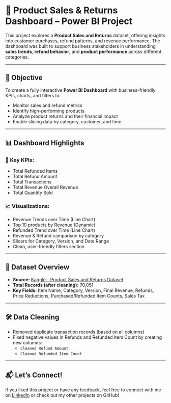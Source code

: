 # 🛒 Product Sales & Returns Dashboard – Power BI Project

This project explores a **Product Sales and Returns** dataset, offering insights into customer purchases, refund patterns, and revenue performance. The dashboard was built to support business stakeholders in understanding **sales trends**, **refund behavior**, and **product performance** across different categories.

---

## 📌 Objective

To create a fully interactive **Power BI Dashboard** with business-friendly KPIs, charts, and filters to:
- Monitor sales and refund metrics
- Identify high-performing products
- Analyze product returns and their financial impact
- Enable slicing data by category, customer, and time

---

## 📊 Dashboard Highlights

### 🔑 Key KPIs:
- Total Refunded Items
- Total Refund Amount
- Total Transactions
- Total Revenue
  Overall Revenue
- Total Quantity Sold

### 📈 Visualizations:
- Revenue Trends over Time (Line Chart)
- Top 10 products by Revenue (Dynamic)
- Refunded Trend over Time (Line Chart)
- Revenue & Refund camparison by category 
- Slicers for Category, Version, and Date Range
- Clean, user-friendly filters section

---

## 📁 Dataset Overview

- **Source:** [Kaggle - Product Sales and Returns Dataset](https://www.kaggle.com/datasets/yaminh/product-sales-and-returns-dataset)
- **Total Records (after cleaning):** 70,051
- **Key Fields:** Item Name, Category, Version, Final Revenue, Refunds, Price Reductions, Purchased/Refunded Item Counts, Sales Tax

---

## 🛠 Data Cleaning

- Removed duplicate transaction records (based on all columns)
- Fixed negative values in Refunds and Refunded Item Count by creating new columns:
  - `Cleaned Refund Amount`
  - `Cleaned Refunded Item Count`

---

## 📬 Let’s Connect!

If you liked this project or have any feedback, feel free to connect with me on [LinkedIn](https://www.linkedin.com/in/mohd-khaja-pasha//) or check out my other projects on GitHub!

